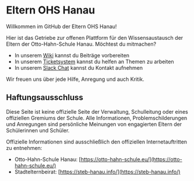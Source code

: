 # Eltern OHS Hanau

Willkommen im GitHub der Eltern OHS Hanau!

Hier ist das Getriebe zur offenen Plattform für den Wissensaustausch der Eltern der Otto-Hahn-Schule Hanau.
Möchtest du mitmachen? 
* In unserem [Wiki](https://github.com/eltern-ohs-hanau/eltern-ohs-hanau/wiki) kannst du Beiträge vorbereiten
* In unserem [Ticketsystem](https://github.com/eltern-ohs-hanau/eltern-ohs-hanau/projects/1) kannst du helfen an Themen zu arbeiten
* In unserem [Slack Chat](https://eltern-ohs-hanau.slack.com/) kannst du Kontakt aufnehmen

Wir freuen uns über jede Hilfe, Anregung und auch Kritik.

## Haftungsausschluss

Diese Seite ist keine offizielle Seite der Verwaltung, Schulleitung oder eines offiziellen Gremiums der Schule.
Alle Informationen, Problemschilderungen und Anregungen sind persönliche Meinungen von engagierten Eltern der Schülerinnen und Schüler.

Offizielle Informationen sind ausschließlich den offiziellen Internetauftritten zu entnehmen:
- Otto-Hahn-Schule Hanau: [https://otto-hahn-schule.eu/](https://otto-hahn-schule.eu/)
- Stadtelternbeirat: [https://steb-hanau.info/](https://steb-hanau.info/)
